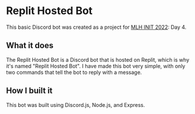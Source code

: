 # Replit Hosted Bot

This basic Discord bot was created as a project for [MLH INIT 2022](https://init.mlh.io/): Day 4.

## What it does
The Replit Hosted Bot is a Discord bot that is hosted on Replit, which is why it's named "Replit Hosted Bot". I have made this bot very simple, with only two commands that tell the bot to reply with a message.

## How I built it
This bot was built using Discord.js, Node.js, and Express.
